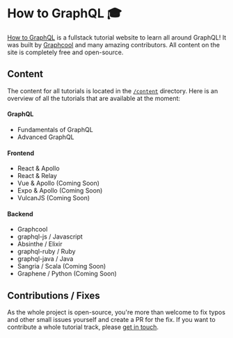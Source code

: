 # How to GraphQL 🎓

[How to GraphQL](https://www.howtographql.com) is a fullstack tutorial website to learn all around GraphQL! It was built by [Graphcool](https://www.graph.cool) and many amazing contributors. All content on the site is completely free and open-source.


## Content

The content for all tutorials is located in the  [`/content`](https://github.com/howtographql/howtographql/tree/master/content) directory. Here is an overview of all the tutorials that are available at the moment:

#### GraphQL

- Fundamentals of GraphQL
- Advanced GraphQL

#### Frontend

- React & Apollo
- React & Relay
- Vue & Apollo (Coming Soon) 
- Expo & Apollo (Coming Soon) 
- VulcanJS (Coming Soon)

#### Backend

- Graphcool
- graphql-js / Javascript
- Absinthe / Elixir
- graphql-ruby / Ruby
- graphql-java / Java 
- Sangria / Scala (Coming Soon)
- Graphene / Python (Coming Soon)


## Contributions / Fixes

As the whole project is open-source, you're more than welcome to fix typos and other small issues yourself and create a PR for the fix. If you want to contribute a whole tutorial track, please [get in touch](mailto:nikolas@graph.cool). 

